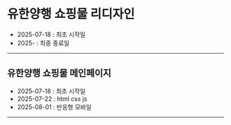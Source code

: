 # 유한양행 쇼핑물 리디자인
- 2025-07-18 : 최초 시작일
- 2025- : 최종 종료일

-----

## 유한양행 쇼핑물 메인페이지
- 2025-07-18 : 최초 시작일
- 2025-07-22 : html css js
- 2025-08-01 : 반응형 모바일

-----